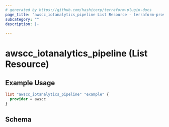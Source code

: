 ```yaml
---
# generated by https://github.com/hashicorp/terraform-plugin-docs
page_title: "awscc_iotanalytics_pipeline List Resource - terraform-provider-awscc"
subcategory: ""
description: |-
  
---
```


# awscc_iotanalytics_pipeline (List Resource)



## Example Usage

```terraform
list "awscc_iotanalytics_pipeline" "example" {
  provider = awscc
}
```

<!-- schema generated by tfplugindocs -->
## Schema
